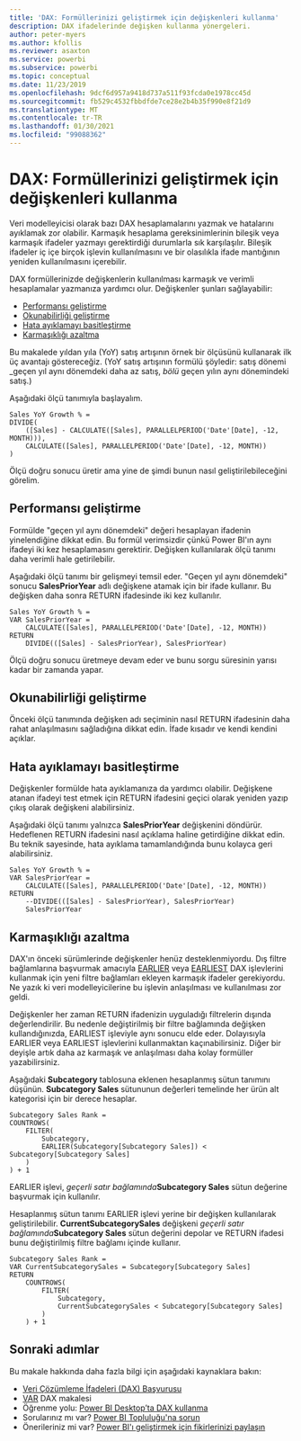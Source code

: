 ```yaml
---
title: 'DAX: Formüllerinizi geliştirmek için değişkenleri kullanma'
description: DAX ifadelerinde değişken kullanma yönergeleri.
author: peter-myers
ms.author: kfollis
ms.reviewer: asaxton
ms.service: powerbi
ms.subservice: powerbi
ms.topic: conceptual
ms.date: 11/23/2019
ms.openlocfilehash: 9dcf6d957a9418d737a511f93fcda0e1978cc45d
ms.sourcegitcommit: fb529c4532fbbdfde7ce28e2b4b35f990e8f21d9
ms.translationtype: MT
ms.contentlocale: tr-TR
ms.lasthandoff: 01/30/2021
ms.locfileid: "99088362"
---
```

# <a name="dax-use-variables-to-improve-your-formulas"></a>DAX: Formüllerinizi geliştirmek için değişkenleri kullanma

Veri modelleyicisi olarak bazı DAX hesaplamalarını yazmak ve hatalarını ayıklamak zor olabilir. Karmaşık hesaplama gereksinimlerinin bileşik veya karmaşık ifadeler yazmayı gerektirdiği durumlarla sık karşılaşılır. Bileşik ifadeler iç içe birçok işlevin kullanılmasını ve bir olasılıkla ifade mantığının yeniden kullanılmasını içerebilir.

DAX formüllerinizde değişkenlerin kullanılması karmaşık ve verimli hesaplamalar yazmanıza yardımcı olur. Değişkenler şunları sağlayabilir:

- [Performansı geliştirme](#improve-performance)
- [Okunabilirliği geliştirme](#improve-readability)
- [Hata ayıklamayı basitleştirme](#simplify-debugging)
- [Karmaşıklığı azaltma](#reduce-complexity)

Bu makalede yıldan yıla (YoY) satış artışının örnek bir ölçüsünü kullanarak ilk üç avantajı göstereceğiz. (YoY satış artışının formülü şöyledir: satış dönemi _geçen yıl aynı dönemdeki daha az satış, _bölü_ geçen yılın aynı dönemindeki satış.)

Aşağıdaki ölçü tanımıyla başlayalım.

```dax
Sales YoY Growth % =
DIVIDE(
    ([Sales] - CALCULATE([Sales], PARALLELPERIOD('Date'[Date], -12, MONTH))),
    CALCULATE([Sales], PARALLELPERIOD('Date'[Date], -12, MONTH))
)
```

Ölçü doğru sonucu üretir ama yine de şimdi bunun nasıl geliştirilebileceğini görelim.

## <a name="improve-performance"></a>Performansı geliştirme

Formülde "geçen yıl aynı dönemdeki" değeri hesaplayan ifadenin yinelendiğine dikkat edin. Bu formül verimsizdir çünkü Power BI'ın aynı ifadeyi iki kez hesaplamasını gerektirir. Değişken kullanılarak ölçü tanımı daha verimli hale getirilebilir.

Aşağıdaki ölçü tanımı bir gelişmeyi temsil eder. "Geçen yıl aynı dönemdeki" sonucu **SalesPriorYear** adlı değişkene atamak için bir ifade kullanır. Bu değişken daha sonra RETURN ifadesinde iki kez kullanılır.

```dax
Sales YoY Growth % =
VAR SalesPriorYear =
    CALCULATE([Sales], PARALLELPERIOD('Date'[Date], -12, MONTH))
RETURN
    DIVIDE(([Sales] - SalesPriorYear), SalesPriorYear)
```

Ölçü doğru sonucu üretmeye devam eder ve bunu sorgu süresinin yarısı kadar bir zamanda yapar.

## <a name="improve-readability"></a>Okunabilirliği geliştirme

Önceki ölçü tanımında değişken adı seçiminin nasıl RETURN ifadesinin daha rahat anlaşılmasını sağladığına dikkat edin. İfade kısadır ve kendi kendini açıklar.

## <a name="simplify-debugging"></a>Hata ayıklamayı basitleştirme

Değişkenler formülde hata ayıklamanıza da yardımcı olabilir. Değişkene atanan ifadeyi test etmek için RETURN ifadesini geçici olarak yeniden yazıp çıkış olarak değişkeni alabilirsiniz.

Aşağıdaki ölçü tanımı yalnızca **SalesPriorYear** değişkenini döndürür. Hedeflenen RETURN ifadesini nasıl açıklama haline getirdiğine dikkat edin. Bu teknik sayesinde, hata ayıklama tamamlandığında bunu kolayca geri alabilirsiniz.

```dax
Sales YoY Growth % =
VAR SalesPriorYear =
    CALCULATE([Sales], PARALLELPERIOD('Date'[Date], -12, MONTH))
RETURN
    --DIVIDE(([Sales] - SalesPriorYear), SalesPriorYear)
    SalesPriorYear
```

## <a name="reduce-complexity"></a>Karmaşıklığı azaltma

DAX'ın önceki sürümlerinde değişkenler henüz desteklenmiyordu. Dış filtre bağlamlarına başvurmak amacıyla [EARLIER](/dax/earlier-function-dax) veya [EARLIEST](/dax/earliest-function-dax) DAX işlevlerini kullanmak için yeni filtre bağlamları ekleyen karmaşık ifadeler gerekiyordu. Ne yazık ki veri modelleyicilerine bu işlevin anlaşılması ve kullanılması zor geldi.

Değişkenler her zaman RETURN ifadenizin uyguladığı filtrelerin dışında değerlendirilir. Bu nedenle değiştirilmiş bir filtre bağlamında değişken kullandığınızda, EARLIEST işleviyle aynı sonucu elde eder. Dolayısıyla EARLIER veya EARLIEST işlevlerini kullanmaktan kaçınabilirsiniz. Diğer bir deyişle artık daha az karmaşık ve anlaşılması daha kolay formüller yazabilirsiniz.

Aşağıdaki **Subcategory** tablosuna eklenen hesaplanmış sütun tanımını düşünün. **Subcategory Sales** sütununun değerleri temelinde her ürün alt kategorisi için bir derece hesaplar.

```dax
Subcategory Sales Rank =
COUNTROWS(
    FILTER(
        Subcategory,
        EARLIER(Subcategory[Subcategory Sales]) < Subcategory[Subcategory Sales]
    )
) + 1
```

EARLIER işlevi, _geçerli satır bağlamında_**Subcategory Sales** sütun değerine başvurmak için kullanılır.

Hesaplanmış sütun tanımı EARLIER işlevi yerine bir değişken kullanılarak geliştirilebilir. **CurrentSubcategorySales** değişkeni _geçerli satır bağlamında_**Subcategory Sales** sütun değerini depolar ve RETURN ifadesi bunu değiştirilmiş filtre bağlamı içinde kullanır.

```dax
Subcategory Sales Rank =
VAR CurrentSubcategorySales = Subcategory[Subcategory Sales]
RETURN
    COUNTROWS(
        FILTER(
            Subcategory,
            CurrentSubcategorySales < Subcategory[Subcategory Sales]
        )
    ) + 1
```

## <a name="next-steps"></a>Sonraki adımlar

Bu makale hakkında daha fazla bilgi için aşağıdaki kaynaklara bakın:

- [Veri Çözümleme İfadeleri (DAX) Başvurusu](/dax/)
- [VAR](/dax/var-dax) DAX makalesi
- Öğrenme yolu: [Power BI Desktop’ta DAX kullanma](/learn/paths/dax-power-bi/)
- Sorularınız mı var? [Power BI Topluluğu'na sorun](https://community.powerbi.com/)
- Önerileriniz mi var? [Power BI'ı geliştirmek için fikirlerinizi paylaşın](https://ideas.powerbi.com)